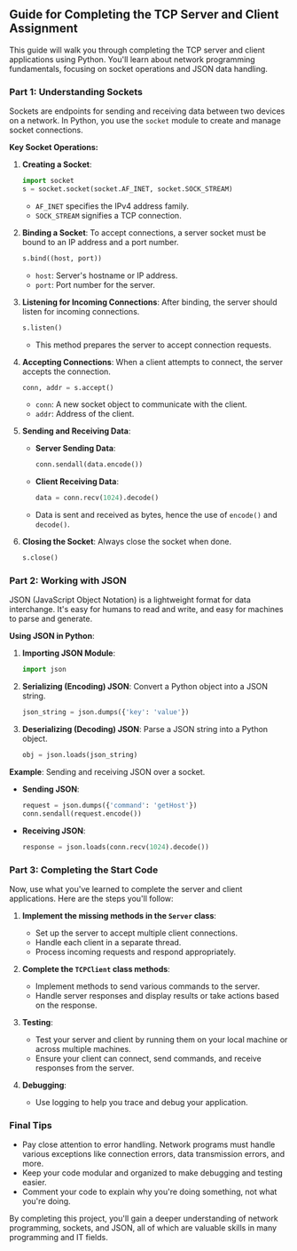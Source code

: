 ## Guide for Completing the TCP Server and Client Assignment

This guide will walk you through completing the TCP server and client applications using Python. You'll learn about network programming fundamentals, focusing on socket operations and JSON data handling.

### Part 1: Understanding Sockets

Sockets are endpoints for sending and receiving data between two devices on a network. In Python, you use the `socket` module to create and manage socket connections.

**Key Socket Operations:**
1. **Creating a Socket**:
   ```python
   import socket
   s = socket.socket(socket.AF_INET, socket.SOCK_STREAM)
   ```
   - `AF_INET` specifies the IPv4 address family.
   - `SOCK_STREAM` signifies a TCP connection.

2. **Binding a Socket**:
   To accept connections, a server socket must be bound to an IP address and a port number.
   ```python
   s.bind((host, port))
   ```
   - `host`: Server's hostname or IP address.
   - `port`: Port number for the server.

3. **Listening for Incoming Connections**:
   After binding, the server should listen for incoming connections.
   ```python
   s.listen()
   ```
   - This method prepares the server to accept connection requests.

4. **Accepting Connections**:
   When a client attempts to connect, the server accepts the connection.
   ```python
   conn, addr = s.accept()
   ```
   - `conn`: A new socket object to communicate with the client.
   - `addr`: Address of the client.

5. **Sending and Receiving Data**:
   - **Server Sending Data**:
     ```python
     conn.sendall(data.encode())
     ```
   - **Client Receiving Data**:
     ```python
     data = conn.recv(1024).decode()
     ```
   - Data is sent and received as bytes, hence the use of `encode()` and `decode()`.

6. **Closing the Socket**:
   Always close the socket when done.
   ```python
   s.close()
   ```

### Part 2: Working with JSON

JSON (JavaScript Object Notation) is a lightweight format for data interchange. It's easy for humans to read and write, and easy for machines to parse and generate.

**Using JSON in Python**:
1. **Importing JSON Module**:
   ```python
   import json
   ```
2. **Serializing (Encoding) JSON**:
   Convert a Python object into a JSON string.
   ```python
   json_string = json.dumps({'key': 'value'})
   ```
3. **Deserializing (Decoding) JSON**:
   Parse a JSON string into a Python object.
   ```python
   obj = json.loads(json_string)
   ```

**Example**: Sending and receiving JSON over a socket.
- **Sending JSON**:
  ```python
  request = json.dumps({'command': 'getHost'})
  conn.sendall(request.encode())
  ```
- **Receiving JSON**:
  ```python
  response = json.loads(conn.recv(1024).decode())
  ```

### Part 3: Completing the Start Code

Now, use what you've learned to complete the server and client applications. Here are the steps you'll follow:

1. **Implement the missing methods in the `Server` class**:
   - Set up the server to accept multiple client connections.
   - Handle each client in a separate thread.
   - Process incoming requests and respond appropriately.

2. **Complete the `TCPClient` class methods**:
   - Implement methods to send various commands to the server.
   - Handle server responses and display results or take actions based on the response.

3. **Testing**:
   - Test your server and client by running them on your local machine or across multiple machines.
   - Ensure your client can connect, send commands, and receive responses from the server.

4. **Debugging**:
   - Use logging to help you trace and debug your application.

### Final Tips

- Pay close attention to error handling. Network programs must handle various exceptions like connection errors, data transmission errors, and more.
- Keep your code modular and organized to make debugging and testing easier.
- Comment your code to explain why you're doing something, not what you're doing.

By completing this project, you'll gain a deeper understanding of network programming, sockets, and JSON, all of which are valuable skills in many programming and IT fields.